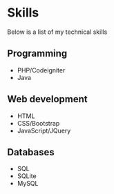# Skills

Below is a list of my technical skills

## Programming
- PHP/Codeigniter
- Java

## Web development
- HTML
- CSS/Bootstrap
- JavaScript/JQuery

## Databases
- SQL
- SQLite
- MySQL
